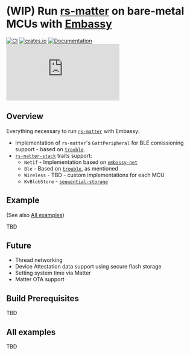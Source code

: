 # (WIP) Run [rs-matter](https://github.com/project-chip/rs-matter) on bare-metal MCUs with [Embassy](https://github.com/embassy-rs/embassy)

[![CI](https://github.com/ivmarkov/rs-matter-embassy/actions/workflows/ci.yml/badge.svg)](https://github.com/ivmarkov/rs-matter-embassy/actions/workflows/ci.yml)
[![crates.io](https://img.shields.io/crates/v/rs-matter-embassy.svg)](https://crates.io/crates/rs-matter-embassy)
[![Documentation](https://img.shields.io/badge/docs-esp--rs-brightgreen)](https://ivmarkov.github.io/rs-matter-embassy/esp_idf_matter/index.html)
[![Matrix](https://img.shields.io/matrix/ivmarkov:matrix.org?label=join%20matrix&color=BEC5C9&logo=matrix)](https://matrix.to/#/#esp-rs:matrix.org)

## Overview

Everything necessary to run [`rs-matter`](https://github.com/project-chip/rs-matter) with Embassy:
* Implementation of `rs-matter`'s `GattPeripheral` for BLE comissioning support - based on [`trouble`](https://github.com/embassy-rs/trouble).
* [`rs-matter-stack`](https://github.com/ivmarkov/rs-matter-stack) traits support:
  * `Netif` - Implementation based on [`embassy-net`](https://github.com/embassy-rs/embassy/tree/main/embassy-net)
  * `Ble` - Based on [`trouble`](https://github.com/embassy-rs/trouble), as mentioned
  * `Wireless` - TBD - custom implementations for each MCU
  * `KvBlobStore` - [`sequential-storage`](https://github.com/tweedegolf/sequential-storage)

## Example

(See also [All examples](#all-examples))

TBD

## Future

* Thread networking
* Device Attestation data support using secure flash storage
* Setting system time via Matter
* Matter OTA support

## Build Prerequisites

TBD

## All examples

TBD
